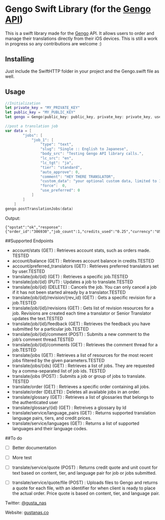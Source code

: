 Gengo Swift Library (for the [Gengo API](http://gengo.com/api/))
================================================================================================================================

This is a swift library made for the [Gengo](http://www.gengo.com) API. It allows users to order and manage their translations directly from their iOS devices. This is still a work in progress so any contributions are welcome :) 

## Installing

Just include the SwiftHTTP folder in your project and the Gengo.swift file as well.

## Usage
```swift
//Initialization
let private_key = "MY_PRIVATE_KEY"
let public_key = "MY_PUBLIC_KEY"
let gengo = Gengo(public_key: public_key, private_key: private_key, useSandbox: true)
    
//post a translation job
var data = [
        "jobs": [
            "job_1": [
                "type": "text",
                "slug": "Single :: English to Japanese",
                "body_src": "Testing Gengo API library calls.",
                "lc_src": "en",
                "lc_tgt": "ja",
                "tier": "standard",
                "auto_approve": 0,
                "comment": "HEY THERE TRANSLATOR",
                "custom_data": "your optional custom data, limited to 1kb.",
                "force":  0,
                "use_preferred": 0
            ]
        ]
    ]
gengo.postTranslationJobs(data)
```

Output:

    {"opstat":"ok","response":{"order_id":"306930","job_count":1,"credits_used":"0.25","currency":"USD"}}

##Supported Endpoints

- account/stats (GET) : Retrieves account stats, such as orders made. TESTED
- account/balance (GET) : Retrieves account balance in credits.TESTED
- account/preferred_translators (GET) : Retrieves preferred translators set by user.TESTED
- translate/job/{id} (GET) : Retrieves a specific job.TESTED
- translate/job/{id} (PUT) : Updates a job to translate.TESTED
- translate/job/{id} (DELETE) : Cancels the job. You can only cancel a job if it has not been started already by a translator.TESTED
- translate/job/{id}/revision/{rev_id} (GET) : Gets a specific revision for a job.TESTED
- translate/job/{id}/revisions (GET) : Gets list of revision resources for a job. Revisions are created each time a translator or Senior Translator updates the text.TESTED
- translate/job/{id}/feedback (GET) : Retrieves the feedback you have submitted for a particular job.TESTED
- translate/job/{id}/comment (POST) : Submits a new comment to the job’s comment thread.TESTED
- translate/job/{id}/comments (GET) : Retrieves the comment thread for a job.TESTED
- translate/jobs (GET) : Retrieves a list of resources for the most recent jobs filtered by the given parameters.TESTED
- translate/jobs/{ids} (GET) : Retrieves a list of jobs. They are requested by a comma-separated list of job ids. TESTED
- translate/jobs (POST) : Submits a job or group of jobs to translate. TESTED
- translate/order (GET) : Retrieves a specific order containing all jobs.
- translate/order (DELETE) : Deletes all available jobs in an order.
- translate/glossary (GET) : Retrieves a list of glossaries that belongs to the authenticated user
- translate/glossary/{id} (GET) : Retreives a glossary by Id
- translate/service/language_pairs (GET) : Returns supported translation language pairs, tiers, and credit prices.
- translate/service/languages (GET) : Returns a list of supported languages and their language codes.

##To do
- [ ] Better documentation
- [ ] More test
- [ ] translate/service/quote (POST) : Returns credit quote and unit count for text based on content, tier, and language pair for job or jobs submitted.
- [ ] translate/service/quote/file (POST) : Uploads files to Gengo and returns a quote for each file, with an identifier for when client is ready to place the actual order. Price quote is based on content, tier, and language pair.



Twitter: [@gusta_nas](https://twitter.com/gusta_nas)

Website: [gustanas.co](http://www.gustanas.co/)
